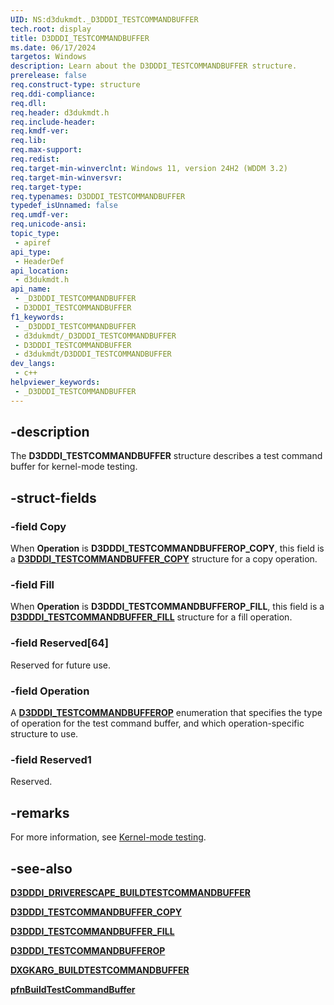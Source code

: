 ```yaml
---
UID: NS:d3dukmdt._D3DDDI_TESTCOMMANDBUFFER
tech.root: display
title: D3DDDI_TESTCOMMANDBUFFER
ms.date: 06/17/2024
targetos: Windows
description: Learn about the D3DDDI_TESTCOMMANDBUFFER structure.
prerelease: false
req.construct-type: structure
req.ddi-compliance: 
req.dll: 
req.header: d3dukmdt.h
req.include-header: 
req.kmdf-ver: 
req.lib: 
req.max-support: 
req.redist: 
req.target-min-winverclnt: Windows 11, version 24H2 (WDDM 3.2)
req.target-min-winversvr: 
req.target-type: 
req.typenames: D3DDDI_TESTCOMMANDBUFFER
typedef_isUnnamed: false
req.umdf-ver: 
req.unicode-ansi: 
topic_type:
 - apiref
api_type:
 - HeaderDef
api_location:
 - d3dukmdt.h
api_name:
 - _D3DDDI_TESTCOMMANDBUFFER
 - D3DDDI_TESTCOMMANDBUFFER
f1_keywords:
 - _D3DDDI_TESTCOMMANDBUFFER
 - d3dukmdt/_D3DDDI_TESTCOMMANDBUFFER
 - D3DDDI_TESTCOMMANDBUFFER
 - d3dukmdt/D3DDDI_TESTCOMMANDBUFFER
dev_langs:
 - c++
helpviewer_keywords:
 - _D3DDDI_TESTCOMMANDBUFFER
---
```


## -description

The **D3DDDI_TESTCOMMANDBUFFER** structure describes a test command buffer for kernel-mode testing.

## -struct-fields

### -field Copy

When **Operation** is **D3DDDI_TESTCOMMANDBUFFEROP_COPY**, this field is a [**D3DDDI_TESTCOMMANDBUFFER_COPY**](ns-d3dukmdt-d3dddi_testcommandbuffer_copy.md) structure for a copy operation.

### -field Fill

When **Operation** is **D3DDDI_TESTCOMMANDBUFFEROP_FILL**, this field is a [**D3DDDI_TESTCOMMANDBUFFER_FILL**](ns-d3dukmdt-d3dddi_testcommandbuffer_fill.md) structure for a fill operation.

### -field Reserved[64]

Reserved for future use.

### -field Operation

A [**D3DDDI_TESTCOMMANDBUFFEROP**](ns-d3dukmdt-d3dddi_testcommandbufferop.md) enumeration that specifies the type of operation for the test command buffer, and which operation-specific structure to use.

### -field Reserved1

Reserved.

## -remarks

For more information, see [Kernel-mode testing](/windows-hardware/drivers/display/kernel-mode-testing).

## -see-also

[**D3DDDI_DRIVERESCAPE_BUILDTESTCOMMANDBUFFER**](ns-d3dukmdt-d3dddi_driverescape_buildtestcommandbuffer.md)

[**D3DDDI_TESTCOMMANDBUFFER_COPY**](ns-d3dukmdt-d3dddi_testcommandbuffer_copy.md)

[**D3DDDI_TESTCOMMANDBUFFER_FILL**](ns-d3dukmdt-d3dddi_testcommandbuffer_fill.md)

[**D3DDDI_TESTCOMMANDBUFFEROP**](ns-d3dukmdt-d3dddi_testcommandbufferop.md)

[**DXGKARG_BUILDTESTCOMMANDBUFFER**](../d3dkmddi/ns-d3dkmddi-dxgkarg_buildtestcommandbuffer.md)

[**pfnBuildTestCommandBuffer**](../d3dkmddi/nc-d3dkmddi-dxgkddi_kernelmodetestinginterface.md)
